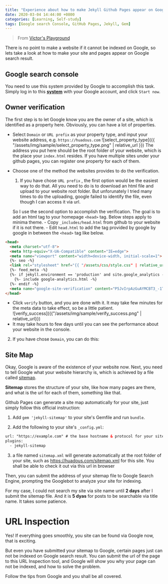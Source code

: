 ```yaml
---
title: "Experience about how to make Jekyll Github Pages appear on Google search result"
date: 2020-03-04 14:44:00 +0800
categories: [Learning, Self-study]
tags: [Google search Console, GitHub Pages, Jekyll, Gem]
---
```


>From [Victor's Playground](https://victor2code.github.io/blog/2019/07/04/jekyll-github-pages-appear-on-Google.html)


There is no point to make a website if it cannot be indexed on Google, so lets take a look at how to make your site and pages appear on Google search result.

## Google search console

You need to use this system provided by Google to accomplish this task. Simply log in to this [**system**](https://search.google.com/search-console/about) with your Google account, and click `Start now`.

## Owner verification

The first step is to let Google know you are the owner of a site, which is identified as a property here. Obviously, you can have a lot of properties.

* Select `Domain` or `URL prefix` as your property type, and input your website address, e.g. `https://huadous.com`
![select_property_type]({{ "/assets/img/sample/select_property_type.png" | relative_url }})
The address you put here should be the root folder of your website, which is the place your  `index.html` resides. If you have multiple sites under your github pages, you can register one property for each of them.
* Choose one of the method the websites provides to do the verification. 
  1. If you have chose `URL prefix` , the first option would be the easiest way to do that. All you need to do is to download an html file and upload to your website root folder. But unforunately I tried many times to do the uploading, google failed to identify the file, even though I can access it via url. 
   
    So I use the second option to accomplish the verification. The goal is to add an html tag to your homepage `<head>` tag. Below steps apply to minima theme.
       - Copy `_includes/head.html` from github to your website if it is not there.
       - Edit `head.html` to add the tag provided by google by google in between the `<head>` tag like below.
```html
<head>
  <meta charset="utf-8">
  <meta http-equiv="X-UA-Compatible" content="IE=edge">
  <meta name="viewport" content="width=device-width, initial-scale=1">
  {%- seo -%}
  <link rel="stylesheet" href="{{ "/assets/css/style.css" | relative_url }}">
  {%- feed_meta -%}
  {%- if jekyll.environment == 'production' and site.google_analytics -%}
    {%- include google-analytics.html -%}
  {%- endif -%}
  <meta name="google-site-verification" content="P5JvIrpAzGuAYMCBT3_-1TEpWsUUoQAaYK3B6hgaauA" />
</head>
```
  - Click `verify` button, and you are done with it. It may take few minutes for the meta data to take effect, so be a little patient.  
![verify_success]({{"/assets/img/sample/verify_success.png" | relative_url}})
  - It may take hours to few days until you can see the performance about your website in the console.



 2. If you have chose `Domain`, you can do this: 


## Site Map

Okay, Google is aware of the existence of your website now. Next, you need to tell Google what your website hierarchy is, which is achieved by a file called [sitemap](https://github.com/jekyll/jekyll-sitemap).

**Sitemap** stores the structure of your site, like how many pages are there, and what is the url for each of them, something like that.

Github Pages can generate a site map automatically for your site, just simply follow this official instruction:

1. Add `gem 'jekyll-sitemap'` to your site's Gemfile and run `bundle`.

2. Add the following to your site's `_config.yml`:

```html
url: "https://example.com" # the base hostname & protocol for your site
plugins:
  - jekyll-sitemap
```

3. a file named `sitemap.xml` will generate automatically at the root folder of your site, such as https://huadous.com/sitemap.xml for this site. You shall be able to check it out via this url in browser

Then, you can submit the address of your sitemap file to Google Search Engine, prompting the Googlebot to analyze your site for indexing.

For my case, I could not search my site via site name until **2 days** after I submit the sitemap file. And it is **5 dyas** for posts to be searchable via title name. It takes some patience.


# URL Inspection

Yes! If everything goes smoothly, you site can be found via Google now, that is exciting.

But even you have submitted your sitemap to Google, certain pages just can not be indexed on Google search result. You can submit the url of the page to this URL Inspection tool, and Google will show you why your page can not be indexed, and how to solve the problem.

Follow the tips from Google and you shall be all covered.